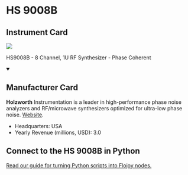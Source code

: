 
# HS 9008B

## Instrument Card

<img src="https://v5.airtableusercontent.com/v1/19/19/1691539200000/S87SmFSzehboeEX4w7pPdw/OqJdSnJ238IE4lkFwWucB8q5OJ5IZoxgeTHOCl7RR4sL4u_z-7HCozym5pm3zB4xOnn10p0oBDjdFSDEopEbZfMlVEVv2aQUTP4OAa2oMTU/4A_vBz0kvqG5fb6BRh6wagG4psd8D_MosN38C7yv5pU"/>
<p>HS9008B - 8 Channel, 1U RF Synthesizer - Phase Coherent</p>

<details open>
<summary><h2>Manufacturer Card</h2></summary>

**Holzworth** Instrumentation is a leader in high-performance phase noise analyzers and RF/microwave synthesizers optimized for ultra-low phase noise. <a href="https://holzworth.com">Website</a>.

<ul>
  <li>Headquarters: USA</li>
  <li>Yearly Revenue (millions, USD): 3.0</li>
</ul>
</details>

## Connect to the HS 9008B in Python

[Read our guide for turning Python scripts into Flojoy nodes.](https://docs.flojoy.ai/custom-nodes/creating-custom-node/)



